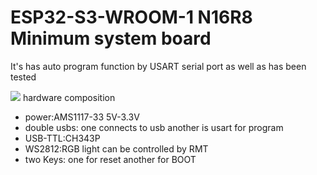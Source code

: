 #  ESP32-S3-WROOM-1 N16R8 Minimum system board

It's has auto program function by USART serial port as well as has been tested 

<img src="https://aniya.oss-cn-shanghai.aliyuncs.com/1688432704194.jpg"/>
hardware composition

- power:AMS1117-33  5V-3.3V
- double usbs: one connects to usb another is usart for program
- USB-TTL:CH343P
- WS2812:RGB light can be controlled by RMT
- two Keys: one for reset another for BOOT
